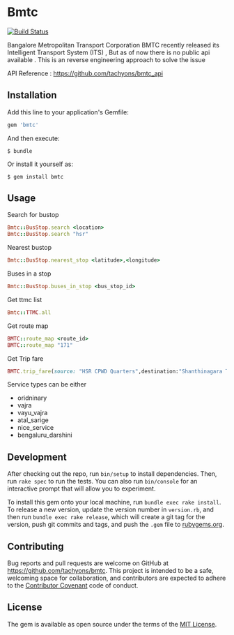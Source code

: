 # Bmtc

[![Build Status](https://travis-ci.org/tachyons/bmtc.svg?branch=master)](https://travis-ci.org/tachyons/bmtc)

Bangalore Metropolitan Transport Corporation BMTC recently released its Intelligent Transport System (ITS) , But as of now there is no public api available . This is an reverse engineering approach to solve the issue

API Reference : https://github.com/tachyons/bmtc_api

## Installation

Add this line to your application's Gemfile:

```ruby
gem 'bmtc'
```

And then execute:

    $ bundle

Or install it yourself as:

    $ gem install bmtc

## Usage

Search for bustop
```ruby
Bmtc::BusStop.search <location>
Bmtc::BusStop.search "hsr"
```
Nearest bustop

```ruby
Bmtc::BusStop.nearest_stop <latitude>,<longitude>
```

Buses in a stop
```ruby
Bmtc::BusStop.buses_in_stop <bus_stop_id>
```
Get ttmc list

```ruby
Bmtc::TTMC.all
```

Get route map

```ruby
BMTC::route_map <route_id>
BMTC::route_map "171"
```

Get Trip fare

```ruby
BMTC.trip_fare(source: "HSR CPWD Quarters",destination:"Shanthinagara TTMC",service_type: :ordinary,no_adults: 1)
```

Service types can be either
* oridninary
* vajra
* vayu_vajra
* atal_sarige
* nice_service
* bengaluru_darshini

## Development

After checking out the repo, run `bin/setup` to install dependencies. Then, run `rake spec` to run the tests. You can also run `bin/console` for an interactive prompt that will allow you to experiment.

To install this gem onto your local machine, run `bundle exec rake install`. To release a new version, update the version number in `version.rb`, and then run `bundle exec rake release`, which will create a git tag for the version, push git commits and tags, and push the `.gem` file to [rubygems.org](https://rubygems.org).

## Contributing

Bug reports and pull requests are welcome on GitHub at https://github.com/tachyons/bmtc. This project is intended to be a safe, welcoming space for collaboration, and contributors are expected to adhere to the [Contributor Covenant](http://contributor-covenant.org) code of conduct.


## License

The gem is available as open source under the terms of the [MIT License](http://opensource.org/licenses/MIT).
